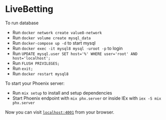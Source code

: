 # LiveBetting

To run database

* Run `docker network create value8-network`
* Run `docker volume create mysql_data`
* Run `docker-compose up -d` to start mysql
* Run `docker exec -it mysql8 mysql -uroot -p` to login
* Run `UPDATE mysql.user SET host='%' WHERE user='root' AND host='localhost';`
* Run `FLUSH PRIVILEGES;`
* Run `exit;`
* Run `docker restart mysql8`

To start your Phoenix server:

* Run `mix setup` to install and setup dependencies
* Start Phoenix endpoint with `mix phx.server` or inside IEx with `iex -S mix phx.server`

Now you can visit [`localhost:4001`](http://localhost:4000) from your browser.

